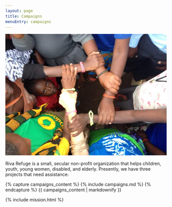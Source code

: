```yaml
---
layout: page
title: Campaigns
menuEntry: campaigns
---
```


![Arms links](/images/fp-hero.jpg)

Riva Refuge is a small, secular non-profit organization that helps children, youth, young women, disabled, and elderly. Presently, we have three projects that need assistance:

{% capture campaigns_content %}
{% include campaigns.md %}
{% endcapture %}
{{ campaigns_content | markdownify }}

{% include mission.html %}



